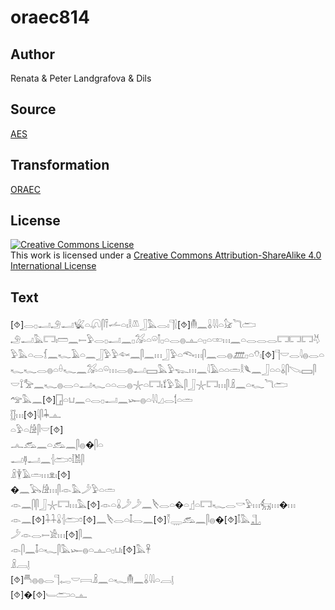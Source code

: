 # oraec814

## Author

Renata & Peter Landgrafova & Dils

## Source

[AES](https://github.com/simondschweitzer/aes)

## Transformation

[ORAEC](https://oraec.github.io/)

## License

<a rel="license" href="http://creativecommons.org/licenses/by-sa/4.0/"><img alt="Creative Commons License" style="border-width:0" src="https://i.creativecommons.org/l/by-sa/4.0/88x31.png" /></a><br />This work is licensed under a <a rel="license" href="http://creativecommons.org/licenses/by-sa/4.0/">Creative Commons Attribution-ShareAlike 4.0 International License</a>

## Text

[⯑]𓂋𓊪𓂝𓄂𓂝𓆤𓏏𓋨𓋴𓍋𓌡𓏏𓏤𓎛𓌨𓃀𓅓𓂋𓏤𓊹𓍛[⯑]𓄟𓈖𓏇𓇋𓇋𓏏𓃠𓆓𓂧<br>
𓄂𓂝𓅓𓉐𓏤𓏠𓈖𓍿𓅱𓂋𓊪𓂝𓈖𓊪𓅮𓏏𓏖𓌐𓊪𓏏𓂋𓐍𓊵𓏏𓊪𓏏𓏒𓏥𓈖𓏏𓂋𓂋𓂋𓉐𓉐𓉐𓄃𓅱𓅓𓏏𓂋𓆴𓈖𓆑𓄿𓏏𓈖𓃀𓅱𓅱𓆜𓈖𓋴𓈖𓏥𓃀𓅱𓏏𓆞𓏥𓋴𓈖𓂋𓐍𓊏𓊪𓏏𓄣𓏤[⯑]𓊹𓎟𓂋𓇋𓐍𓂋𓏏𓆑𓆑𓂋𓐍𓏏𓏐𓆑𓈖𓅮𓏏𓏖𓏥𓂋𓐍𓂝𓈙𓅓𓅱𓆊𓏥𓈖𓇋𓄿𓏏𓏏𓏛𓎛𓆰𓈖𓃀𓏏𓏏𓏇𓋴𓌫𓈙𓋴𓎟𓍏𓅡𓈖𓆑𓐍𓂋𓏏𓂝𓆑𓏏𓏏𓂋𓐍𓇼𓏏𓉐𓏤𓍍𓅱𓅓𓋴𓃀𓇼𓉐𓏥𓋴𓏎𓈖𓏏𓆑𓆓𓂧<br>
𓅠𓅓𓈖[⯑]𓉗𓏏𓂓𓈖𓏏𓂋𓊪𓂝𓈖𓆱𓐍𓏏𓇋𓇋𓈎𓂋𓌀𓏏𓏛<br>
𓊅𓏥[⯑]𓇋𓋴𓇓𓊵<br>
𓏏𓅱𓏏𓀚𓋴𓎟[⯑]<br>
𓂜𓃹𓈖𓏏𓃹𓈖𓋴𓐍�𓋴𓏏<br>
𓂝𓊢𓂝𓈖𓐪𓂧𓏌𓀨𓋴<br>
𓏎𓇉𓄿𓏛𓏥𓁷𓏤[⯑]<br>
�𓈖𓅂𓀚𓏥𓋴𓁹𓅓𓌳𓅱𓏏𓏛<br>
𓁹𓈖𓋴𓋴𓃀𓇼𓉐𓏥𓅓[⯑]𓁹𓏏𓏇𓌳𓌳𓈖𓌸𓂋𓏏�𓏏𓊨𓏏𓉐𓆑𓂋𓎡𓅱𓏥𓃶𓏥�𓏥<br>
𓁹𓈖[⯑]𓇑𓇑𓏇𓐪𓂧𓏌[⯑]𓈖𓌸𓂋𓏏𓄤𓂋𓈖[⯑]𓌑𓇾𓃹𓈖𓋴𓐍�[⯑]𓄤𓅓𓊻<br>
𓌳𓁹𓂋𓍿𓀀𓏥[⯑]𓋴𓈖<br>
𓁹𓋴𓈖𓄤𓏏𓆑𓋴𓅓𓆱𓐍𓏏𓊵𓏏𓊪𓂓𓏤[⯑]𓅓𓋹<br>
𓏎𓐙𓊤<br>
[⯑]𓄪𓐍𓐍𓂋𓊹𓉻𓎟𓇯𓏎𓈖𓏏𓆑𓄟𓈖𓏇𓇋𓇋𓏏𓐙𓊤<br>
[⯑]�[⯑]𓄑𓂧𓏏𓊵<br>
